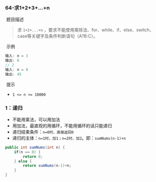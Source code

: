 ### 64-求1+2+3+...+n

​	题目描述

> 求 `1+2+...+n` ，要求不能使用乘除法、for、while、if、else、switch、case等关键字及条件判断语句（A?B:C）。

​	示例

```java
输入: n = 3
输出: 6
// 2
输入: n = 9
输出: 45
```

​	提示

- `1 <= n <= 10000`

### 1：递归

- 不能用乘法，可以用加法
- 用加法，最直观的用循环，不能用循环的话只能递归
- 递归结束条件：`n=0时，直接返回0`
- 递归的主体：`n=1时，加1；n=2时，加2`。即：`sumNums(n-1)+n`

````java
public int sumNums(int n) {
    if(n == 0) {
        return 0;
    } else {
        return sumNums(n-1)+n;
    }
}
````

